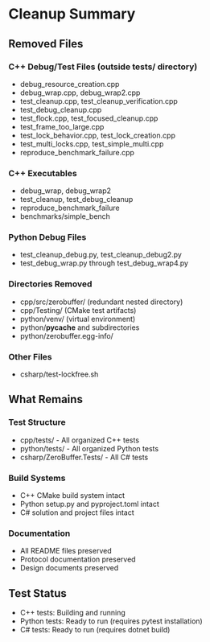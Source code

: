 # Cleanup Summary

## Removed Files

### C++ Debug/Test Files (outside tests/ directory)
- debug_resource_creation.cpp
- debug_wrap.cpp, debug_wrap2.cpp  
- test_cleanup.cpp, test_cleanup_verification.cpp
- test_debug_cleanup.cpp
- test_flock.cpp, test_focused_cleanup.cpp
- test_frame_too_large.cpp
- test_lock_behavior.cpp, test_lock_creation.cpp
- test_multi_locks.cpp, test_simple_multi.cpp
- reproduce_benchmark_failure.cpp

### C++ Executables
- debug_wrap, debug_wrap2
- test_cleanup, test_debug_cleanup
- reproduce_benchmark_failure
- benchmarks/simple_bench

### Python Debug Files
- test_cleanup_debug.py, test_cleanup_debug2.py
- test_debug_wrap.py through test_debug_wrap4.py

### Directories Removed
- cpp/src/zerobuffer/ (redundant nested directory)
- cpp/Testing/ (CMake test artifacts)
- python/venv/ (virtual environment)
- python/__pycache__ and subdirectories
- python/zerobuffer.egg-info/

### Other Files
- csharp/test-lockfree.sh

## What Remains

### Test Structure
- cpp/tests/ - All organized C++ tests
- python/tests/ - All organized Python tests  
- csharp/ZeroBuffer.Tests/ - All C# tests

### Build Systems
- C++ CMake build system intact
- Python setup.py and pyproject.toml intact
- C# solution and project files intact

### Documentation
- All README files preserved
- Protocol documentation preserved
- Design documents preserved

## Test Status
- C++ tests: Building and running
- Python tests: Ready to run (requires pytest installation)
- C# tests: Ready to run (requires dotnet build)
